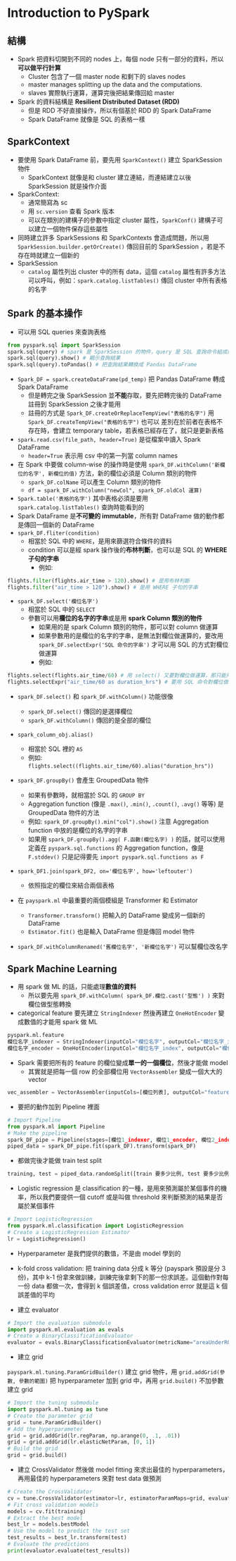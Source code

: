 # Introduction to PySpark

## 結構

* Spark 把資料切開到不同的 nodes 上，每個 node 只有一部分的資料，所以**可以做平行計算**
  * Cluster 包含了一個 master node 和剩下的 slaves nodes
  * master manages splitting up the data and the computations.
  * slaves 實際執行運算，運算完後把結果傳回給 master
* Spark 的資料結構是 **Resilient Distributed Dataset (RDD)**
  * 但是 RDD 不好直接操作，所以有個基於 RDD 的 Spark DataFrame
  * Spark DataFrame 就像是 SQL 的表格一樣

## SparkContext

* 要使用 Spark DataFrame 前，要先用 `SparkContext()` 建立 SparkSession 物件
  * SparkContext 就像是和 cluster 建立連結，而連結建立以後 SparkSession 就是操作介面
* SparkContext:
  * 通常簡寫為 sc
  * 用 `sc.version` 查看 Spark 版本
  * 可以在類別的建構子的參數中指定 cluster 屬性，`SparkConf()` 建構子可以建立一個物件保存這些屬性
* 同時建立許多 SparkSessions 和 SparkContexts 會造成問題，所以用 `SparkSession.builder.getOrCreate()` 傳回目前的 SparkSession ，若是不存在時就建立一個新的
* SparkSession
  * `catalog` 屬性列出 cluster 中的所有 data，這個 `catalog` 屬性有許多方法可以呼叫，例如：`spark.catalog.listTables()` 傳回 cluster 中所有表格的名字

## Spark 的基本操作
* 可以用 SQL queries 來查詢表格

```python
from pyspark.sql import SparkSession
spark.sql(query) # spark 是 SparkSession 的物件，query 是 SQL 查詢命令組成的字串
spark.sql(query).show() # 顯示查詢結果
spark.sql(query).toPandas() # 把查詢結果轉換成 Pandas DataFrame
```

* `Spark_DF = spark.createDataFrame(pd_temp)` 把 Pandas DataFrame 轉成 Spark DataFrame
  * 但是轉完之後 SparkSession 並**不能**存取，要先把轉完後的 DataFrame 註冊到 SparkSession 之後才能用
  * 註冊的方式是  `Spark_DF.createOrReplaceTempView("表格的名字")`
用 `Spark_DF.createTempView("表格的名字")` 也可以
差別在於前者在表格不存在時，會建立 temporary table，若表格已經存在了，就只是更新表格
* `spark.read.csv(file_path, header=True)` 是從檔案中讀入 Spark DataFrame
  * `header=True` 表示用 csv 中的第一列當 column names
* 在 Spark 中要做 column-wise 的操作時是使用 `spark_DF.withColumn('新欄位的名字', 新欄位的值)` 方法，新的欄位必須是 Column 類別的物件
  * `spark_DF.colName` 可以產生 Column 類別的物件
  * `df = spark_DF.withColumn("newCol", spark_DF.oldCol 運算)`
* `Spark.table('表格的名字')` 其中表格必須是要用 `spark.catalog.listTables()` 查詢時能看到的
* Spark DataFrame 是**不可變的 immutable**，所有對 DataFrame 做的動作都是傳回一個新的 DataFrame
* `spark_DF.fliter(condition)`
  * 相當於 SQL 中的 `WHERE`，是用來篩選符合條件的資料
  * condition 可以是經 spark 操作後的**布林判斷**，也可以是 SQL 的 **WHERE 子句的字串**
    * 例如:

```python
flights.filter(flights.air_time > 120).show() # 是用布林判斷
flights.filter("air_time > 120").show() # 是用 WHERE 子句的字串
```

* `spark_DF.select('欄位名字')`
  * 相當於 SQL 中的 `SELECT`
  * 參數可以用**欄位的名字的字串**或是用 **spark Column 類別的物件**
    * 如果用的是 spark Column 類別的物件，那可以對 column 做運算
    * 如果參數用的是欄位的名字的字串，是無法對欄位做運算的，要改用 `spark_DF.selectExpr('SQL 命令的字串')` 才可以用 SQL 的方式對欄位做運算
    * 例如:

```python
flights.select(flights.air_time/60) # 用 select() 又要對欄位做運算，那只能用 spark 的 Column 物件
flights.selectExpr("air_time/60 as duration_hrs") # 要用 SQL 命令對欄位做運算，就要改用 selectExpr()
```

  * `spark_DF.select()` 和 `spark_DF.withColumn()` 功能很像
    * `spark_DF.select()` 傳回的是選擇欄位
    * `spark_DF.withColumn()` 傳回的是全部的欄位

* `spark_column_obj.alias()`
  * 相當於 SQL 裡的 `AS`
  * 例如: `flights.select((flights.air_time/60).alias("duration_hrs"))`
* `spark_DF.groupBy()` 會產生 GroupedData 物件
  * 如果有參數時，就相當於 SQL 的 `GROUP BY`
  * Aggregation function (像是 `.max()`, `.min()`, `.count()`, `.avg()` 等等) 是 GroupedData 物件的方法
  * 例如: `spark_DF.groupBy().min("col").show()` 注意 Aggregation function 中放的是欄位的名字的字串
  * 如果用 `spark_DF.groupBy().agg( F.函數(欄位名字) )` 的話，就可以使用定義在 `pyspark.sql.functions` 的 Aggregation function，像是 `F.stddev()` 只是記得要先 `import pyspark.sql.functions as F`
* `spark_DF1.join(spark_DF2, on='欄位名字', how='leftouter')`
  * 依照指定的欄位來結合兩個表格

* 在 `payspark.ml` 中最重要的兩個模組是 Transformer 和 Estimator
  * `Transformer.transform()` 把輸入的 DataFrame 變成另一個新的 DataFrame
  * `Estimator.fit()` 也是輸入 DataFrame 但是傳回 model 物件

* `spark_DF.withColumnRenamed('舊欄位名字', '新欄位名字')` 可以幫欄位改名字

## Spark Machine Learning

* 用 spark 做 ML 的話，只能處理**數值的資料**
  * 所以要先用 `spark_DF.withColumn( spark_DF.欄位.cast('型態') )` 來對欄位做型態轉換
* categorical feature 要先建立 `StringIndexer` 然後再建立 `OneHotEncoder` 變成數值的才能用 spark 做 ML

```python
pyspark.ml.feature
欄位名字_indexer = StringIndexer(inputCol="欄位名字", outputCol="欄位名字_index")
欄位名字_encoder = OneHotEncoder(inputCol="欄位名字_index", outputCol="欄位名字_fact")
```

* Spark 需要把所有的 feature 的欄位變成**單一的一個欄位**，然後才能做 model
  * 其實就是把每一個 row 的全部欄位用 `VectorAssembler` 變成一個大大的 vector

```python
vec_assembler = VectorAssembler(inputCols=[欄位列表], outputCol="features")
```

* 要把的動作加到 Pipeline 裡面

```python
# Import Pipeline
from pyspark.ml import Pipeline
# Make the pipeline
spark_DF_pipe = Pipeline(stages=[欄位1_indexer, 欄位1_encoder, 欄位2_indexer, 欄位2_encoder, vec_assembler])
piped_data = spark_DF_pipe.fit(spark_DF).transform(spark_DF)
```

* 都做完後才能做 train test split

```python
training, test = piped_data.randomSplit([train 要多少比例, test 要多少比例]) # 比例是介於 0 ~ 1
```

* Logistic regression 是 classification 的一種，是用來預測屬於某個事件的機率，所以我們要提供一個 cutoff 或是叫做 threshold 來判斷預測的結果是否屬於某個事件

```python
# Import LogisticRegression
from pyspark.ml.classification import LogisticRegression
# Create a LogisticRegression Estimator
lr = LogisticRegression()
```

* Hyperparameter 是我們提供的數值，不是由 model 學到的
* k-fold cross validation: 把 training data 分成 k 等分 (payspark 預設是分 3 份)，其中 k-1 份拿來做訓練，訓練完後拿剩下的那一份求誤差。這個動作對每一份 data 都做一次，會得到 k 個誤差值，cross validation error 就是這 k 個誤差值的平均

* 建立 evaluator

```python
# Import the evaluation submodule
import pyspark.ml.evaluation as evals
# Create a BinaryClassificationEvaluator
evaluator = evals.BinaryClassificationEvaluator(metricName="areaUnderROC")
```

* 建立 grid


`payspark.ml.tuning.ParamGridBuilder()` 建立 grid 物件，用 `grid.addGrid(參數, 參數的範圍)` 把 hyperparameter 加到 grid 中，再用 `grid.build()` 不加參數建立 grid

```python
# Import the tuning submodule
import pyspark.ml.tuning as tune
# Create the parameter grid
grid = tune.ParamGridBuilder()
# Add the hyperparameter
grid = grid.addGrid(lr.regParam, np.arange(0, .1, .01))
grid = grid.addGrid(lr.elasticNetParam, [0, 1])
# Build the grid
grid = grid.build()
```

* 建立 CrossValidator 然後做 model fitting 來求出最佳的 hyperparameters，再用最佳的 hyperparameters 來對 test data 做預測

```python
# Create the CrossValidator
cv = tune.CrossValidator(estimator=lr, estimatorParamMaps=grid, evaluator=evaluator)
# Fit cross validation models
models = cv.fit(training)
# Extract the best model
best_lr = models.bestModel
# Use the model to predict the test set
test_results = best_lr.transform(test)
# Evaluate the predictions
print(evaluator.evaluate(test_results))
```